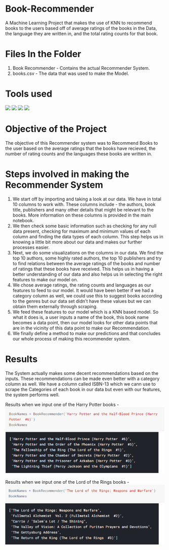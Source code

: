 # Book-Recommender
A Machine Learning Project that makes the use of KNN to recommend books to the users based off of average ratings of the books in the Data, the language they are written in, and the total rating counts for that book.

# Files In the Folder
1) Book Recommender -  Contains the actual Recommender System. <br>
2) books.csv - The data that was used to make the Model.

# Tools used 
<img src="https://img.shields.io/badge/python%20-%2314354C.svg?&style=for-the-badge&logo=python&logoColor=white"/> <img src="https://img.shields.io/badge/pandas%20-%23150458.svg?&style=for-the-badge&logo=pandas&logoColor=white" /> <img src="https://img.shields.io/badge/Jupyter%20-%23F37626.svg?&style=for-the-badge&logo=Jupyter&logoColor=white" /> <img src="https://img.shields.io/badge/numpy%20-%23013243.svg?&style=for-the-badge&logo=numpy&logoColor=white" />

# Objective of the Project 
The objective of this Recommender system was to Recommend Books to the user based on the average ratings that the books have recieved, the number of rating counts and the languages these books are written in.

# Steps involved in making the Recommender System
1) We start off by importing and taking a look at our data. We have in total 10 columns to work with. These columns include - the authors, book title, publishers and many other details that might be relevant to the books. More information on these columns is provided in the main notebook.<br>
2) We then check some basic information such as checking for any null data present, checking for maximum and minimum values of each column and finding the data types of each column. This step helps us in knowing a little bit more about our data and makes our further processes easier. <br>
3) Next, we do some visualizations on the columns in our data. We find the top 10 authors, some highly rated authors, the top 10 publishers and try to find relations between the average ratings of the books and number of ratings that these books have received. This helps us in having a better understanding of our data and also helps us in selecting the right features to make our model on.<br>
4) We chose average ratings, the rating counts and languages as our features to feed to our model. It would have been better if we had a category column as well, we could use this to suggest books according to the genres but our data set didn't have these values but we can obtain them externally through scraping. <br>
5) We feed these features to our model which is a KNN based model. So what it does is, a user inputs a name of the book, this book name becomes a data point, then our model looks for other data points that are in the vicinity of this data point to make our Recommendation. <br>
6) We finally define a method to make our predictions and that concludes our whole process of making this recommender system. <br>


# Results
The System actually makes some decent recommendations based on the inputs. These recommendations can be made even better with a category column as well. We have a column called ISBN-13 which we cann use to scrape the Categories of each book in our data but even with our features, the system performs well.<br>

Results when we input one of the Harry Potter books - <br>
![alt text](https://github.com/AM1CODES/Machine-Learning-Projects/blob/main/Book-Recommender-main/Result-1.PNG?raw=true)

Results when we input one of the Lord of the Rings books - <br>
![alt text](https://github.com/AM1CODES/Machine-Learning-Projects/blob/main/Book-Recommender-main/Result-2.PNG?raw=true)
